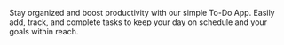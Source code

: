 Stay organized and boost productivity with our simple To-Do App. Easily add, track, and complete tasks to keep your day on schedule and your goals within reach.
